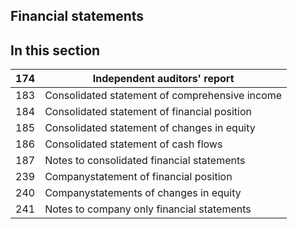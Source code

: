 ## Financial statements

<!-- image -->

## In this section

|   174 | Independent auditors' report                   |
|-------|------------------------------------------------|
|   183 | Consolidated statement of comprehensive income |
|   184 | Consolidated statement of financial position   |
|   185 | Consolidated statement of changes in equity    |
|   186 | Consolidated statement of cash flows           |
|   187 | Notes to consolidated financial statements     |
|   239 | Companystatement of financial position         |
|   240 | Companystatements of changes in equity         |
|   241 | Notes to company only financial statements     |